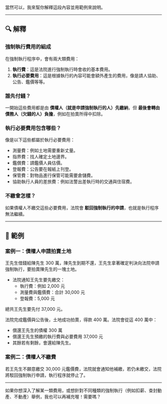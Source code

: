 當然可以，我來幫你解釋這段內容並用範例來說明。

---

## 🔍 解釋

### 強制執行費用的組成
在強制執行程序中，會有兩大類費用：

1. **執行費**：這是法院進行強制執行時會收的基本費用。
2. **執行必要費用**：這是根據執行的內容可能會額外產生的費用，像是請人協助、公告、鑑價等等。

### 誰先付錢？
一開始這些費用都是由 **債權人（就是申請強制執行的人）先繳納**，但 **最後會轉由債務人（欠錢的人）負擔**，例如在拍賣所得中扣除。

### 執行必要費用包含哪些？
像是以下這些都屬於執行必要費用：
- 測量費：例如土地需要重新丈量。
- 指界費：找人確定土地邊界。
- 鑑償費：請鑑價人員估價。
- 登報費：公告要在報紙上刊登。
- 保管費：對物品進行保管可能需要倉儲費。
- 協助執行人員的差旅費：例如法警出差執行時的交通與住宿費。

### 不繳會怎樣？
如果債權人不繳交這些必要費用，法院會 **駁回強制執行的申請**，也就是執行程序無法繼續。

---

## 🧾 範例

### 案例一：債權人申請拍賣土地

王先生借錢給陳先生 300 萬，陳先生到期不還，王先生拿著確定判決向法院申請強制執行，要拍賣陳先生的一塊土地。

- 法院通知王先生要先繳交：
  - 執行費：例如 2,000 元
  - 測量費與鑑價費：合計 30,000 元
  - 登報費：5,000 元

總共王先生要先付 37,000 元。

法院完成鑑價與公告後，土地成功拍賣，得款 400 萬。法院會從這 400 萬中：
- 償還王先生的債權 300 萬
- 償還王先生預繳的執行費與必要費用 37,000 元
- 其餘若有剩餘，會還給陳先生。

### 案例二：債權人不繳費

若王先生不願意繳交 30,000 元鑑價費，法院就會通知他補繳，若仍未繳交，法院將駁回強制執行申請，執行程序就停止了。

---

如果你想深入了解某一類費用，或想針對不同種類的強制執行（例如扣薪、查封動產、不動產）舉例，我也可以再補充喔！需要嗎？
